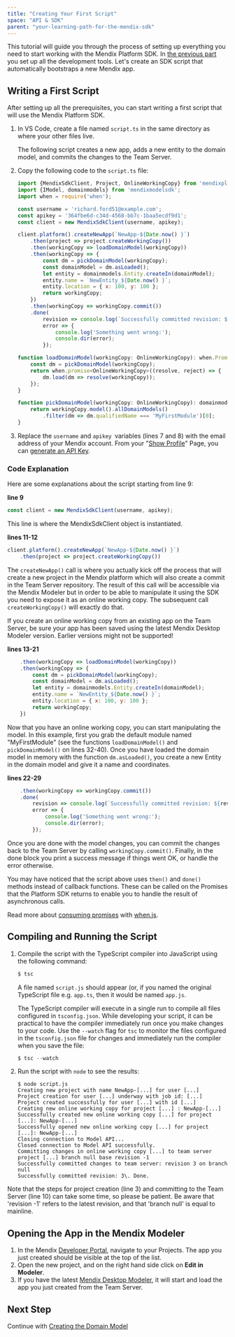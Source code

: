 ```yaml
---
title: "Creating Your First Script"
space: "API & SDK"
parent: "your-learning-path-for-the-mendix-sdk"
---
```

This tutorial will guide you through the process of setting up everything you need to start working with the Mendix Platform SDK. In [the previous part](setting-up-your-development-environment) you set up all the development tools. Let's create an SDK script that automatically bootstraps a new Mendix app.

## Writing a First Script

After setting up all the prerequisites, you can start writing a first script that will use the Mendix Platform SDK.

1.  In VS Code, create a file named `script.ts` in the same directory as where your other files live.

    The following script creates a new app, adds a new entity to the domain model, and commits the changes to the Team Server.
2.  Copy the following code to the  `script.ts` file:

    ```js
    import {MendixSdkClient, Project, OnlineWorkingCopy} from 'mendixplatformsdk';
    import {IModel, domainmodels} from 'mendixmodelsdk';
    import when = require('when');

    const username = 'richard.ford51@example.com';
    const apikey = '364fbe6d-c34d-4568-bb7c-1baa5ecdf9d1';
    const client = new MendixSdkClient(username, apikey);

    client.platform().createNewApp(`NewApp-${Date.now() }`)
        .then(project => project.createWorkingCopy())
        .then(workingCopy => loadDomainModel(workingCopy))
        .then(workingCopy => {
            const dm = pickDomainModel(workingCopy);
            const domainModel = dm.asLoaded();
            let entity = domainmodels.Entity.createIn(domainModel);
            entity.name = `NewEntity_${Date.now() }`;
            entity.location = { x: 100, y: 100 };
            return workingCopy;
        })
        .then(workingCopy => workingCopy.commit())
        .done(
            revision => console.log(`Successfully committed revision: ${revision.num() }. Done.`),
            error => {
                console.log('Something went wrong:');
                console.dir(error);
            });

    function loadDomainModel(workingCopy: OnlineWorkingCopy): when.Promise<OnlineWorkingCopy> {
        const dm = pickDomainModel(workingCopy);
        return when.promise<OnlineWorkingCopy>((resolve, reject) => {
            dm.load(dm => resolve(workingCopy));
        });
    }

    function pickDomainModel(workingCopy: OnlineWorkingCopy): domainmodels.IDomainModel {
        return workingCopy.model().allDomainModels()
            .filter(dm => dm.qualifiedName === 'MyFirstModule')[0];
    }

    ```

3.  Replace the `username` and `apikey `variables (lines 7 and 8) with the email address of your Mendix account. From your "[Show Profile](https://sprintr.home.mendix.com/link/myprofile)" Page, you can [generate an API Key](../apidocs/authentication).

### Code Explanation

Here are some explanations about the script starting from line 9:

**line 9**
```js
const client = new MendixSdkClient(username, apikey);
```

This line is where the MendixSdkClient object is instantiated.

**lines 11-12**
```js
client.platform().createNewApp(`NewApp-${Date.now() }`)
    .then(project => project.createWorkingCopy())
```

The `createNewApp()` call is where you actually kick off the process that will create a new project in the Mendix platform which will also create a commit in the Team Server repository. The result of this call will be accessible via the Mendix Modeler but in order to be able to manipulate it using the SDK you need to expose it as an online working copy. The subsequent call `createWorkingCopy()` will exactly do that.

If you create an online working copy from an existing app on the Team Server, be sure your app has been saved using the latest Mendix Desktop Modeler version. Earlier versions might not be supported!

**lines 13-21**
```js
    .then(workingCopy => loadDomainModel(workingCopy))
    .then(workingCopy => {
        const dm = pickDomainModel(workingCopy);
        const domainModel = dm.asLoaded();
        let entity = domainmodels.Entity.createIn(domainModel);
        entity.name = `NewEntity_${Date.now() }`;
        entity.location = { x: 100, y: 100 };
        return workingCopy;
    })
```

Now that you have an online working copy, you can start manipulating the model. In this example, first you grab the default module named "MyFirstModule" (see the functions `loadDomainModel()` and `pickDomainModel()` on lines 32-40). Once you have loaded the domain model in memory with the function `dm.asLoaded()`, you create a new Entity in the domain model and give it a name and coordinates.

**lines 22-29**
```js
    .then(workingCopy => workingCopy.commit())
    .done(
        revision => console.log(`Successfully committed revision: ${revision.num() }. Done.`),
        error => {
            console.log('Something went wrong:');
            console.dir(error);
        });
```

Once you are done with the model changes, you can commit the changes back to the Team Server by calling `workingCopy.commit()`. Finally, in the done block you print a success message if things went OK, or handle the error otherwise. 

You may have noticed that the script above uses `then()` and `done()` methods instead of callback functions. These can be called on the Promises that the Platform SDK returns to enable you to handle the result of asynchronous calls.

Read more about [consuming promises](http://know.cujojs.com/tutorials/promises/consuming-promises) with [when.js](https://github.com/cujojs/when).

## Compiling and Running the Script

1.  Compile the script with the TypeScript compiler into JavaScript using the following command:

    ```java
    $ tsc
    ```

    A file named `script.js` should appear (or, if you named the original TypeScript file e.g. `app.ts`, then it would be named `app.js`.

    The TypeScript compiler will execute in a single run to compile all files configured in `tsconfig.json`. While developing your script, it can be practical to have the compiler immediately run once you make changes to your code. Use the `--watch` flag for `tsc` to monitor the files configured in the `tsconfig.json` file for changes and immediately run the compiler when you save the file:

    ```java
    $ tsc --watch
    ```

2.  Run the script with `node` to see the results:

    ```text
    $ node script.js
    Creating new project with name NewApp-[...] for user [...]
    Project creation for user [...] underway with job id: [...]
    Project created successfully for user [...] with id [...]
    Creating new online working copy for project [...] : NewApp-[...]
    Successfully created new online working copy [...] for project [...]: NewApp-[...]
    Successfully opened new online working copy [...] for project [...]: NewApp-[...]
    Closing connection to Model API...
    Closed connection to Model API successfully.
    Committing changes in online working copy [...] to team server project [...] branch null base revision -1
    Successfully committed changes to team server: revision 3 on branch null
    Successfully committed revision: 3\. Done.
    ```

Note that the steps for project creation (line 3) and committing to the Team Server (line 10) can take some time, so please be patient. Be aware that 'revision -1' refers to the latest revision, and that 'branch null' is equal to mainline.

## Opening the App in the Mendix Modeler

1.  In the Mendix [Developer Portal](https://sprintr.home.mendix.com/), navigate to your Projects. The app you just created should be visible at the top of the list.
2.  Open the new project, and on the right hand side click on **Edit in Modeler**.
3.  If you have the latest [Mendix Desktop Modeler](https://appstore.home.mendix.com/link/modelers/), it will start and load the app you just created from the Team Server.

## Next Step

Continue with [Creating the Domain Model](creating-the-domain-model)
